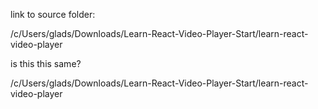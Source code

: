 link to source folder:

/c/Users/glads/Downloads/Learn-React-Video-Player-Start/learn-react-video-player


is this this same?

/c/Users/glads/Downloads/Learn-React-Video-Player-Start/learn-react-video-player
